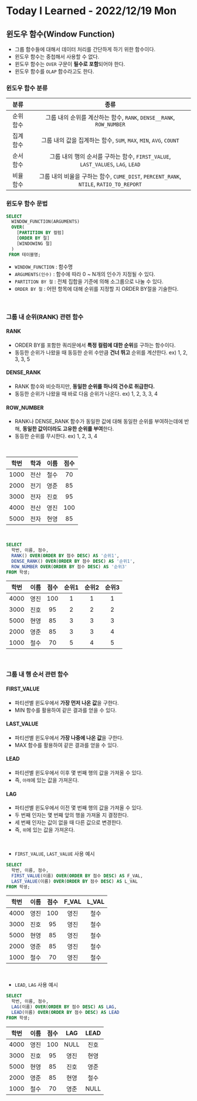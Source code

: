 # Today I Learned - 2022/12/19 Mon

## 윈도우 함수(Window Function)
- 그룹 함수들에 대해서 데이터 처리를 간단하게 하기 위한 함수이다.
- 윈도우 함수는 중첩해서 사용할 수 없다.
- 윈도우 함수는 `OVER` 구문이 **필수로 포함**되어야 한다.
- 윈도우 함수를 `OLAP` 함수라고도 한다.

### 윈도우 함수 분류
|분류|종류|
|:---:|:---:|
|순위 함수|그룹 내의 순위를 계산하는 함수, `RANK`, `DENSE__RANK`, `ROW_NUMBER`|
|집계 함수|그룹 내의 값을 집계하는 함수, `SUM`, `MAX`, `MIN`, `AVG`, `COUNT`|
|순서 함수|그룹 내의 행의 순서를 구하는 함수, `FIRST_VALUE`, `LAST_VALUES`, `LAG`, `LEAD`|
|비율 함수|그룹 내의 비율을 구하는 함수, `CUME_DIST`, `PERCENT_RANK`, `NTILE`, `RATIO_TO_REPORT`|

### 윈도우 함수 문법
```sql
SELECT
  WINDOW_FUNCTION(ARGUMENTS)
  OVER(
    [PARTITION BY 컬럼]
    [ORDER BY 절]
    [WINDOWING 절]
  )
 FROM 테이블명;
```
- `WINDOW_FUNCTION` : 함수명
- `ARGUMENTS(인수)` : 함수에 따라 0 ~ N개의 인수가 지정될 수 있다.
- `PARTITION BY 절` : 전체 집합을 기준에 의해 소그룹으로 나눌 수 있다.
- `ORDER BY 절` : 어떤 항목에 대해 순위를 지정할 지 ORDER BY절을 기술한다.

<br>

### 그룹 내 순위(RANK) 관련 함수
#### RANK
- ORDER BY를 포함한 쿼리문에서 **특정 컬럼에 대한 순위**를 구하는 함수이다.
- 동등한 순위가 나왔을 때 동등한 순위 수만큼 **건너 뛰고** 순위를 계산한다. ex) 1, 2, 3, 3, 5

#### DENSE_RANK
- RANK 함수와 비슷하지만, **동일한 순위를 하나의 건수로 취급한다.**
- 동등한 순위가 나왔을 때 바로 다음 순위가 나온다. ex) 1, 2, 3, 3, 4

#### ROW_NUMBER
- RANK나 DENSE_RANK 함수가 동일한 값에 대해 동일한 순위를 부여하는데에 반해, **동일한 값이더라도 고유한 순위를 부여**한다.
- 동등한 순위를 무시한다. ex) 1, 2, 3, 4

<br>

|학번|학과|이름|점수|
|:---:|:---:|:---:|:---:|
|1000|전산|철수|70|
|2000|전기|영준|85|
|3000|전자|진호|95|
|4000|전산|영진|100|
|5000|전자|현영|85|
<br>

```sql
SELECT
  학번, 이름, 점수, 
  RANK() OVER(ORDER BY 점수 DESC) AS '순위1',
  DENSE_RANK() OVER(ORDER BY 점수 DESC) AS '순위1',
  ROW_NUMBER OVER(ORDER BY 점수 DESC) AS '순위3'
FROM 학생;
```
|학번|이름|점수|순위1|순위2|순위3|
|:---:|:---:|:---:|:---:|:---:|:---:|
|4000|영진|100|1|1|1|
|3000|진호|95|2|2|2|
|5000|현영|85|3|3|3|
|2000|영준|85|3|3|4|
|1000|철수|70|5|4|5|

<br>

### 그룹 내 행 순서 관련 함수
#### FIRST_VALUE
- 파티션별 윈도우에서 **가장 먼저 나온 값**을 구한다.
- MIN 함수를 활용하여 같은 결과를 얻을 수 있다.

#### LAST_VALUE
- 파티션별 윈도우에서 **가장 나중에 나온 값**을 구한다.
- MAX 함수를 활용하여 같은 결과를 얻을 수 있다.

#### LEAD
- 파티션별 윈도우에서 이후 몇 번째 행의 값을 가져올 수 있다.
- 즉, `아래`에 있는 값을 가져온다.

#### LAG
- 파티션별 윈도우에서 이전 몇 번째 행의 값을 가져올 수 있다.
- 두 번째 인자는 몇 번째 앞의 행을 가져올 지 결정한다.
- 세 번째 인자는 값이 없을 때 다른 값으로 변경한다.
- 즉, `위`에 있는 값을 가져온다.

<br>

- `FIRST_VALUE`, `LAST_VALUE` 사용 예시
```sql
SELECT
  학번, 이름, 점수,
  FIRST_VALUE(이름) OVER(ORDER BY 점수 DESC) AS F_VAL,
  LAST_VALUE(이름) OVER(ORDER BY 점수 DESC) AS L_VAL
FROM 학생;
```
|학번|이름|점수|F_VAL|L_VAL|
|:---:|:---:|:---:|:---:|:---:|
|4000|영진|100|영진|철수|
|3000|진호|95|영진|철수|
|5000|현영|85|영진|철수|
|2000|영준|85|영진|철수|
|1000|철수|70|영진|철수|

<br>

- `LEAD`, `LAG` 사용 예시
```sql
SELECT
  학번, 이름, 점수,
  LAG(이름) OVER(ORDER BY 점수 DESC) AS LAG,
  LEAD(이름) OVER(ORDER BY 점수 DESC) AS LEAD
FROM 학생;
```
|학번|이름|점수|LAG|LEAD|
|:---:|:---:|:---:|:---:|:---:|
|4000|영진|100|NULL|진호|
|3000|진호|95|영진|현영|
|5000|현영|85|진호|영준|
|2000|영준|85|현영|철수|
|1000|철수|70|영준|NULL|
